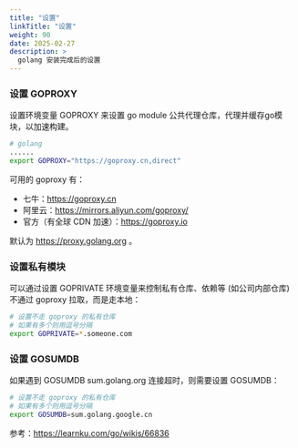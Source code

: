 ```yaml
---
title: "设置"
linkTitle: "设置"
weight: 90
date: 2025-02-27
description: >
  golang 安装完成后的设置
---
```


### 设置 GOPROXY

设置环境变量 GOPROXY 来设置 go module 公共代理仓库，代理并缓存go模块，以加速构建。

```bash
# golang
......
export GOPROXY="https://goproxy.cn,direct"
```

可用的 goproxy 有：

- 七牛：https://goproxy.cn
- 阿里云：https://mirrors.aliyun.com/goproxy/
- 官方（有全球 CDN 加速）：https://goproxy.io

默认为 https://proxy.golang.org 。

### 设置私有模块

可以通过设置 GOPRIVATE 环境变量来控制私有仓库、依赖等 (如公司内部仓库) 不通过 goproxy 拉取，而是走本地：

```bash
# 设置不走 goproxy 的私有仓库
# 如果有多个则用逗号分隔
export GOPRIVATE=*.someone.com
```

### 设置 GOSUMDB

如果遇到 GOSUMDB sum.golang.org 连接超时，则需要设置 GOSUMDB：

```bash
# 设置不走 goproxy 的私有仓库
# 如果有多个则用逗号分隔
export GOSUMDB=sum.golang.google.cn
```

参考：https://learnku.com/go/wikis/66836
